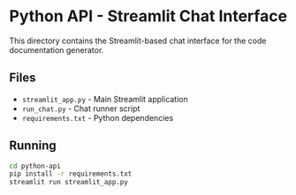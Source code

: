 # Python API - Streamlit Chat Interface

This directory contains the Streamlit-based chat interface for the code documentation generator.

## Files

- `streamlit_app.py` - Main Streamlit application
- `run_chat.py` - Chat runner script  
- `requirements.txt` - Python dependencies

## Running

```bash
cd python-api
pip install -r requirements.txt
streamlit run streamlit_app.py
```
